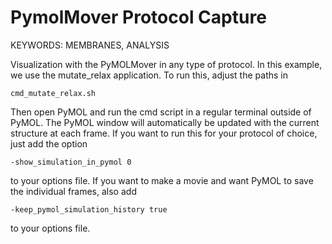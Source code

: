 PymolMover Protocol Capture
===========================
KEYWORDS: MEMBRANES, ANALYSIS

Visualization with the PyMOLMover in any type of protocol. In this example, we use the mutate_relax 
application. To run this, adjust the paths in 

	cmd_mutate_relax.sh

Then open PyMOL and run the cmd script in a regular terminal outside of PyMOL. The PyMOL 
window will automatically be updated with the current structure at each frame. If you want to run this
for your protocol of choice, just add the option

	-show_simulation_in_pymol 0 
	
to your options file. If you want to make a movie and want PyMOL to save the individual frames, also add

	-keep_pymol_simulation_history true
	
to your options file.

